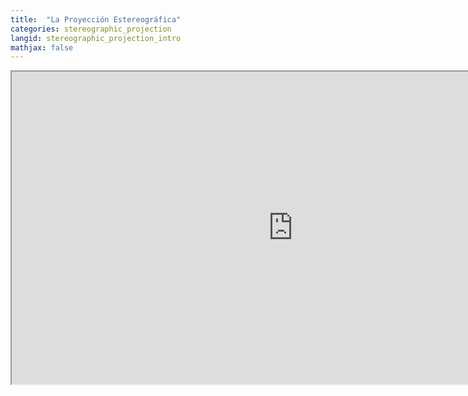 ```yaml
---
title:  "La Proyección Estereográfica"
categories: stereographic_projection
langid: stereographic_projection_intro
mathjax: false
---
```


<iframe width="900" height="500"
	src="https://www.youtube.com/embed/MF7muqlpzyQ?rel=0">
</iframe>
